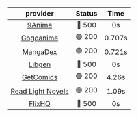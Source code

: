 | **provider** | **Status** | **Time** |
|:--------:|:------:|:----:|
| [9Anime](https://9anime.to) | 🔴 500 | 0s |
| [Gogoanime](https://gogoanime.gg) | 🟢 200 | 0.707s |
| [MangaDex](https://mangadex.org) | 🟢 200 | 0.721s |
| [Libgen](http://libgen) | 🔴 500 | 0s |
| [GetComics](https://getcomics.info/) | 🟢 200 | 4.26s |
| [Read Light Novels](https://readlightnovels.net) | 🟢 200 | 1.09s |
| [FlixHQ](https://flixhq.to) | 🔴 500 | 0s |
